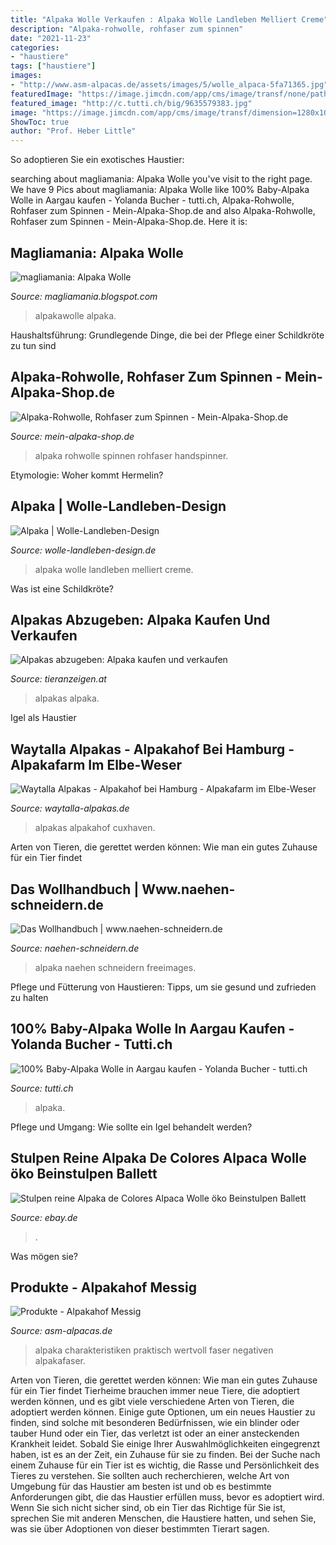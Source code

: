```yaml
---
title: "Alpaka Wolle Verkaufen : Alpaka Wolle Landleben Melliert Creme"
description: "Alpaka-rohwolle, rohfaser zum spinnen"
date: "2021-11-23"
categories:
- "haustiere"
tags: ["haustiere"]
images:
- "http://www.asm-alpacas.de/assets/images/5/wolle_alpaca-5fa71365.jpg"
featuredImage: "https://image.jimcdn.com/app/cms/image/transf/none/path/sdb5107a0ecad18f6/image/i9208fc1beb1dc178/version/1498838906/image.jpg"
featured_image: "http://c.tutti.ch/big/9635579383.jpg"
image: "https://image.jimcdn.com/app/cms/image/transf/dimension=1280x10000:format=jpg/path/sd36536110df9a1bd/image/id0e7fee203ea7e8e/version/1473802579/image.jpg"
ShowToc: true
author: "Prof. Heber Little"
---
```



So adoptieren Sie ein exotisches Haustier:

	

		
searching about magliamania: Alpaka Wolle you've visit to the right page. We have 9 Pics about magliamania: Alpaka Wolle like 100% Baby-Alpaka Wolle in Aargau kaufen - Yolanda Bucher - tutti.ch, Alpaka-Rohwolle, Rohfaser zum Spinnen - Mein-Alpaka-Shop.de and also Alpaka-Rohwolle, Rohfaser zum Spinnen - Mein-Alpaka-Shop.de. Here it is:
		
    
## Magliamania: Alpaka Wolle

<img loading=lazy src="https://2.bp.blogspot.com/-evonR1zTb48/TcGajjeAn7I/AAAAAAAAAAM/2yF2JaPkmAQ/s1600/alpakawolle.jpg" onerror="this.onerror=null;this.src='https://tse1.mm.bing.net/th?id=OIP.ekDn2tJ-VY9CVg9MpEnSvQHaE8&amp;pid=15.1';" alt="magliamania: Alpaka Wolle">

_Source: magliamania.blogspot.com_

>alpakawolle alpaka. 

	

Haushaltsführung: Grundlegende Dinge, die bei der Pflege einer Schildkröte zu tun sind

    
## Alpaka-Rohwolle, Rohfaser Zum Spinnen - Mein-Alpaka-Shop.de

<img loading=lazy src="https://image.jimcdn.com/app/cms/image/transf/none/path/sdb5107a0ecad18f6/image/i9208fc1beb1dc178/version/1498838906/image.jpg" onerror="this.onerror=null;this.src='https://tse1.mm.bing.net/th?id=OIP.R7lZhHYjqlaM7yakXUmKKgHaE7&amp;pid=15.1';" alt="Alpaka-Rohwolle, Rohfaser zum Spinnen - Mein-Alpaka-Shop.de">

_Source: mein-alpaka-shop.de_

>alpaka rohwolle spinnen rohfaser handspinner. 

	

Etymologie: Woher kommt Hermelin?

    
## Alpaka | Wolle-Landleben-Design

<img loading=lazy src="http://www.wolle-landleben-design.de/wp-content/uploads/2012/09/IMG_8668-1.jpg" onerror="this.onerror=null;this.src='https://tse2.mm.bing.net/th?id=OIP.qJm-5hOc22msf1uuTbe3DgHaE7&amp;pid=15.1';" alt="Alpaka | Wolle-Landleben-Design">

_Source: wolle-landleben-design.de_

>alpaka wolle landleben melliert creme. 

	

Was ist eine Schildkröte?

    
## Alpakas Abzugeben: Alpaka Kaufen Und Verkaufen

<img loading=lazy src="https://www.tieranzeigen.at/bauernhoftiere/alpakas/alpakas.jpg" onerror="this.onerror=null;this.src='https://tse3.mm.bing.net/th?id=OIP.MZWCMbV9fEXKQpbLlr_22wHaFj&amp;pid=15.1';" alt="Alpakas abzugeben: Alpaka kaufen und verkaufen">

_Source: tieranzeigen.at_

>alpakas alpaka. 

	

Igel als Haustier

    
## Waytalla Alpakas - Alpakahof Bei Hamburg - Alpakafarm Im Elbe-Weser

<img loading=lazy src="https://image.jimcdn.com/app/cms/image/transf/dimension=1280x10000:format=jpg/path/sd36536110df9a1bd/image/id0e7fee203ea7e8e/version/1473802579/image.jpg" onerror="this.onerror=null;this.src='https://tse4.mm.bing.net/th?id=OIP.LjdudfF-Bo3pFDHyZoJxrgHaDX&amp;pid=15.1';" alt="Waytalla Alpakas - Alpakahof bei Hamburg - Alpakafarm im Elbe-Weser">

_Source: waytalla-alpakas.de_

>alpakas alpakahof cuxhaven. 

	

Arten von Tieren, die gerettet werden können: Wie man ein gutes Zuhause für ein Tier findet

    
## Das Wollhandbuch | Www.naehen-schneidern.de

<img loading=lazy src="http://www.naehen-schneidern.de/sites/default/files/pics/gast/wolle/alpaka.jpg" onerror="this.onerror=null;this.src='https://tse4.mm.bing.net/th?id=OIP.WiZ8JwRdPJlzk8xnOpnxhAHaLI&amp;pid=15.1';" alt="Das Wollhandbuch | www.naehen-schneidern.de">

_Source: naehen-schneidern.de_

>alpaka naehen schneidern freeimages. 

	

Pflege und Fütterung von Haustieren: Tipps, um sie gesund und zufrieden zu halten

    
## 100% Baby-Alpaka Wolle In Aargau Kaufen - Yolanda Bucher - Tutti.ch

<img loading=lazy src="http://c.tutti.ch/big/9635579383.jpg" onerror="this.onerror=null;this.src='https://tse2.mm.bing.net/th?id=OIP.3vlLBkfK6jiv54tNOy0ScwHaFj&amp;pid=15.1';" alt="100% Baby-Alpaka Wolle in Aargau kaufen - Yolanda Bucher - tutti.ch">

_Source: tutti.ch_

>alpaka. 

	

Pflege und Umgang: Wie sollte ein Igel behandelt werden?

    
## Stulpen Reine Alpaka De Colores Alpaca Wolle öko Beinstulpen Ballett

<img loading=lazy src="https://i.ebayimg.com/images/i/250929917699-0-1/s-l1000.jpg" onerror="this.onerror=null;this.src='https://tse2.mm.bing.net/th?id=OIP.XVbdGBC0FhP9QATNQ-silAHaEY&amp;pid=15.1';" alt="Stulpen reine Alpaka de Colores Alpaca Wolle öko Beinstulpen Ballett">

_Source: ebay.de_

>. 

	

Was mögen sie?

    
## Produkte - Alpakahof Messig

<img loading=lazy src="http://www.asm-alpacas.de/assets/images/5/wolle_alpaca-5fa71365.jpg" onerror="this.onerror=null;this.src='https://tse1.mm.bing.net/th?id=OIP.bskqQkB2anoVaXxzUElSWwAAAA&amp;pid=15.1';" alt="Produkte - Alpakahof Messig">

_Source: asm-alpacas.de_

>alpaka charakteristiken praktisch wertvoll faser negativen alpakafaser. 

	

Arten von Tieren, die gerettet werden können: Wie man ein gutes Zuhause für ein Tier findet
Tierheime brauchen immer neue Tiere, die adoptiert werden können, und es gibt viele verschiedene Arten von Tieren, die adoptiert werden können. Einige gute Optionen, um ein neues Haustier zu finden, sind solche mit besonderen Bedürfnissen, wie ein blinder oder tauber Hund oder ein Tier, das verletzt ist oder an einer ansteckenden Krankheit leidet. Sobald Sie einige Ihrer Auswahlmöglichkeiten eingegrenzt haben, ist es an der Zeit, ein Zuhause für sie zu finden.
Bei der Suche nach einem Zuhause für ein Tier ist es wichtig, die Rasse und Persönlichkeit des Tieres zu verstehen. Sie sollten auch recherchieren, welche Art von Umgebung für das Haustier am besten ist und ob es bestimmte Anforderungen gibt, die das Haustier erfüllen muss, bevor es adoptiert wird. Wenn Sie sich nicht sicher sind, ob ein Tier das Richtige für Sie ist, sprechen Sie mit anderen Menschen, die Haustiere hatten, und sehen Sie, was sie über Adoptionen von dieser bestimmten Tierart sagen.

